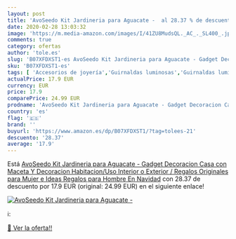 ```yaml
---
layout: post
title: 'AvoSeedo Kit Jardineria para Aguacate -  al 28.37 % de descuento'
date: 2020-02-28 13:03:32
image: 'https://m.media-amazon.com/images/I/41ZU8MudsQL._AC_._SL400_.jpg'
comments: true
category: ofertas
author: 'tole.es'
slug: 'B07XFDXST1-es AvoSeedo Kit Jardineria para Aguacate - Gadget Decoracion...'
sku: 'B07XFDXST1-es'
tags: [ 'Accesorios de joyería','Guirnaldas luminosas','Guirnaldas luminosas de interior','Iluminación','Joyería','Limpieza y cuidado de joyas','navidad', ]
actualPrice: 17.9 EUR
currency: EUR
price: 17.9
comparePrice: 24.99 EUR
prodname: 'AvoSeedo Kit Jardineria para Aguacate - Gadget Decoracion Casa con Maceta Y Decoracion Habitacion/Uso Interior o Exterior / Regalos Originales para Mujer e Ideas Regalos para Hombre En Navidad'
country: 'es'
flag: '🇪🇸'
brand: ''
buyurl: 'https://www.amazon.es/dp/B07XFDXST1/?tag=tolees-21'
descuento: '28.37'
average: '17.9'
---
```


Está [AvoSeedo Kit Jardineria para Aguacate - Gadget Decoracion Casa con Maceta Y Decoracion Habitacion/Uso Interior o Exterior / Regalos Originales para Mujer e Ideas Regalos para Hombre En Navidad](https://www.amazon.es/dp/B07XFDXST1/?tag=tolees-21) con 28.37 de descuento por 17.9 EUR (original: 24.99 EUR) en el siguiente enlace!

[![AvoSeedo Kit Jardineria para Aguacate - ](https://m.media-amazon.com/images/I/41ZU8MudsQL._AC_._SL400_.jpg)](https://www.amazon.es/dp/B07XFDXST1/?tag=tolees-21)

ℹ️:


[🛒 Ver la oferta!!](https://www.amazon.es/dp/B07XFDXST1/?tag=tolees-21)
